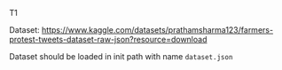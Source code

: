 T1

Dataset: https://www.kaggle.com/datasets/prathamsharma123/farmers-protest-tweets-dataset-raw-json?resource=download

Dataset should be loaded in init path with name `dataset.json`